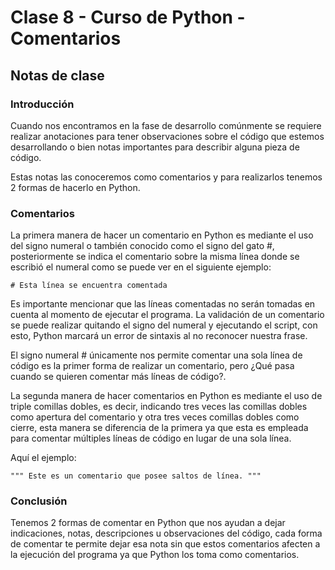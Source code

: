 # Clase 8 - Curso de Python - Comentarios

## Notas de clase


### Introducción
Cuando nos encontramos en la fase de desarrollo comúnmente se requiere realizar anotaciones para tener observaciones sobre el código que estemos desarrollando o bien notas importantes para describir alguna pieza de código.

Estas notas las conoceremos como comentarios y para realizarlos tenemos 2 formas de hacerlo en Python.


### Comentarios
La primera manera de hacer un comentario en Python es mediante el uso del signo numeral o también conocido como el signo del gato #, posteriormente se indica el comentario sobre la misma línea donde se escribió el numeral como se puede ver en el siguiente ejemplo:

`# Esta línea se encuentra comentada`

Es importante mencionar que las líneas comentadas no serán tomadas en cuenta al momento de ejecutar el programa. La validación de un comentario se puede realizar quitando el signo del numeral y ejecutando el script, con esto, Python marcará un error de sintaxis al no reconocer nuestra frase. 

El signo numeral # únicamente nos permite comentar una sola línea de código es la primer forma de realizar un comentario, pero ¿Qué pasa cuando se quieren comentar más líneas de código?.


La segunda manera de hacer comentarios en Python es mediante el uso de triple comillas dobles, es decir, indicando tres veces las comillas dobles como apertura del comentario y otra tres veces comillas dobles como cierre, esta manera se diferencia de la primera ya que esta es empleada para comentar múltiples líneas de código en lugar de una sola línea.

Aquí el ejemplo:

`"""
Este es un comentario
que posee saltos
de línea.
""" `



### Conclusión 

Tenemos 2 formas de comentar en Python que nos ayudan a dejar indicaciones, notas, descripciones u observaciones del código, cada forma de comentar te permite dejar esa nota sin que estos comentarios afecten a la ejecución del programa ya que Python los toma como comentarios.